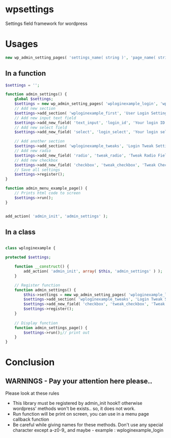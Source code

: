 # wpsettings
Settings field framework for wordpress

# Usages

```php
new wp_admin_setting_pages( 'settings_name( string )', 'page_name( string )', 'localization_domain_name( string )' );
```

## In a function 
```php
$settings = '';

function admin_settings() {
    global $settings;
    $settings = new wp_admin_setting_pages( 'wploginexample_login', 'wploginexample_login_page', 'wploginexample' );
    // Add new section
    $settings->add_section( 'wploginexample_first', 'User Login Settings', 'Fill the below gaps about your login informations' );
    // Add new input text field
    $settings->add_new_field( 'text_input', 'login_id', 'Your login ID' );
    // Add new select field
    $settings->add_new_field( 'select', 'login_select', 'Your login select', array( 'key_value' => 'Label Value' ) );

    // Add another section
    $settings->add_section( 'wploginexample_tweaks', 'Login Tweak Settings', 'Fill the below gaps..' );
    // Add new radio
    $settings->add_new_field( 'radio', 'tweak_radio', 'Tweak Radio Field' );
    // Add new checkbox 
    $settings->add_new_field( 'checkbox', 'tweak_checkbox', 'Tweak Checkbox Multi Select Field', [ 'c1' => 'C1', 'c2' => 'C2' ]  );
    // Save all settings
    $settings->register();
}

function admin_menu_example_page() {
    // Prints html code to screen
    $settings->run();
}


add_action( 'admin_init', 'admin_settings' );
```

## In a class
```php

class wploginexample {

protected $settings;

    function __construct() {
        add_action( 'admin_init', array( $this, 'admin_settings' ) );
    }

    // Register function
    function admin_settings() {
        $this->settings = new wp_admin_setting_pages( 'wploginexample_login', 'wploginexample_login_page', 'wploginexample' );
        $settings->add_section( 'wploginexample_tweaks', 'Login Tweak Settings', 'Fill the below gaps..' );
        $settings->add_new_field( 'checkbox', 'tweak_checkbox', 'Tweak Checkbox Multi Select Field', [ 'c1' => 'C1', 'c2' => 'C2' ]  );
        $settings->register();
    }
    
    // Display function
    function admin_settings_page() {
        $settings->run();// print out
    }
}

```

# Conclusion
## WARNINGS - Pay your attention here please..
Please look at these rules

- This library must be registered by admin_init hook!! otherwise wordpress' methods won't be exists.. so, it does not work.
- Run function will be print on screen, you can use in a menu page callback function
- Be careful while giving names for these methods. Don't use any special character except a-z0-9_ and maybe - example : wploginexample_login
